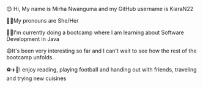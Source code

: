 😊 Hi, My name is Mirha Nwanguma and my GitHub username is KiaraN22

🧖‍♀️My pronouns are She/Her 

👩‍💻I'm currently doing a bootcamp where I am learning about Software Development in Java

😄It's been very interesting so far and I can't wait to see how the rest of the bootcamp unfolds.

⚽✈️🍲I enjoy reading, playing football and handing out with friends, traveling and trying new cuisines
